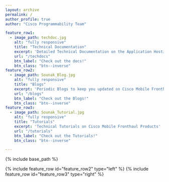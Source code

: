 ```yaml
---
layout: archive
permalink: /
author_profile: true
author: "Cisco Programmability Team"

feature_row1:
  - image_path: techdoc.jpg
    alt: "fully responsive"
    title: "Technical Documentation"
    excerpt: 'Detailed Technical Documentation on the Application Hosting Infrastructure of IOS-XR'
    url: "/techdocs"
    btn_label: "Check out the docs!"
    btn_class: "btn--inverse"
feature_row2:
  - image_path: Sounak_Blog.jpg
    alt: "fully responsive"
    title: "Blogs"
    excerpt: 'Periodic Blogs to keep you updated on Cisco Mobile Fronthaul Portfolio'
    url: "/blogs"
    btn_label: "Check out the Blogs!"
    btn_class: "btn--inverse"
feature_row3:
  - image_path: Sounak_Tutorial.jpg
    alt: "fully responsive"
    title: "Tutorials"
    excerpt: 'Technical Tutorials on Cisco Mobile Fronthaul Products'
    url: "/tutorials"
    btn_label: "Check out the Tutorials!"
    btn_class: "btn--inverse"

---
```


{% include base_path %}


{% include feature_row id="feature_row2" type="left" %}
{% include feature_row id="feature_row3" type="right" %}
